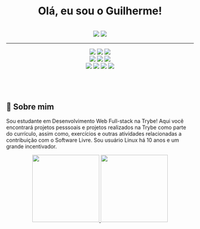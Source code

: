 <h1 align="center"> Olá, eu sou o Guilherme!</h1>
<br>

<section align="center">
<a href="htps://www.linkedin.com/in/machadodev/" target="_blank"><img src="https://img.shields.io/badge/linkedin-0A66C2?style=for-the-badge&logo=linkedin&logoColor=white"></a>
<a href="https://www.instagram.com/machado.dev/" target="_blank"><img src="https://img.shields.io/badge/Instagram-E4405F?style=for-the-badge&logo=instagram&logoColor=white"></a>
</section>
<hr>
<section align="center" width="600px">
<img src="https://img.shields.io/badge/Shell_Script-121011?style=for-the-badge&logo=gnu-bash&logoColor=white">
<img src="https://img.shields.io/badge/HTML5-E34F26?style=for-the-badge&logo=html5&logoColor=white">
<img src="https://img.shields.io/badge/CSS3-1572B6?style=for-the-badge&logo=css3&logoColor=white"><br>
<img src="https://img.shields.io/badge/Sass-CC6699?style=for-the-badge&logo=sass&logoColor=white">
<img src="https://img.shields.io/badge/Bootstrap-563D7C?style=for-the-badge&logo=bootstrap&logoColor=white">
<img src="https://img.shields.io/badge/JavaScript-323330?style=for-the-badge&logo=javascript&logoColor=F7DF1E"><br>
<img src="https://img.shields.io/badge/Jest-C21325?style=for-the-badge&logo=jest&logoColor=white">
<img src="https://img.shields.io/badge/React-20232A?style=for-the-badge&logo=react&logoColor=61DAFB">
<img src="https://img.shields.io/badge/Node.js-339933?style=for-the-badge&logo=nodedotjs&logoColor=white">
<img src="https://img.shields.io/badge/Express.js-000000?style=for-the-badge&logo=express&logoColor=white">
</section>
<h1></h1><br>

## 🚀 Sobre mim
Sou estudante em Desenvolvimento Web Full-stack na Trybe!
Aqui você encontrará projetos pesssoais e projetos realizados na Trybe como parte do currículo, assim como, exercícios e outras atividades relacionadas a contribuição com o Software Livre. Sou usuário Linux há 10 anos e um grande incentivador.

<section align="center">
<a href="https://github.com/machadofguilherme">
<img height="180em" src="https://github-readme-stats.vercel.app/api/top-langs/?username=machadofguilherme&layout=compact&langs_count=7&theme=dracula"/>
<img height="180em" src="https://github-readme-stats.vercel.app/api?username=machadofguilherme&show_icons=true&theme=dracula&include_all_commits=true&count_private=true"/>
</section>
